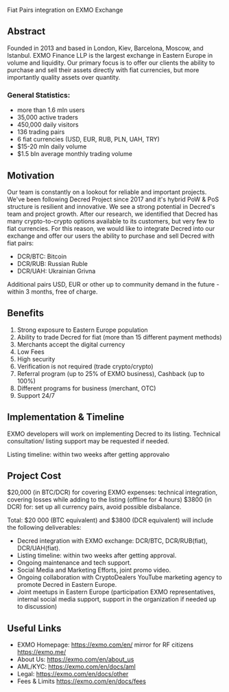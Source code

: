 Fiat Pairs integration on EXMO Exchange
## Abstract
Founded in 2013 and based in London, Kiev, Barcelona, Moscow, and Istanbul. EXMO Finance LLP is the largest exchange in Eastern Europe in volume and liquidity.  Our primary focus is to offer our clients the ability to purchase and sell their assets directly with fiat currencies, but more importantly quality assets over quantity.


### General Statistics:
- more than 1.6 mln users
- 35,000 active traders
- 450,000 daily visitors
- 136 trading pairs
- 6 fiat currencies (USD, EUR, RUB, PLN, UAH, TRY)
- $15-20 mln daily volume
- $1.5 bln average monthly trading volume

## Motivation
Our team is constantly on a lookout for reliable and important projects. We've been following Decred Project since 2017 and it's hybrid PoW & PoS structure is resilient and innovative. We see a strong potential in Decred's team and project growth. After our research, we identified that Decred has many crypto-to-crypto options available to its customers, but very few to fiat currencies. For this reason, we would like to integrate Decred into our exchange and offer our users the ability to purchase and sell Decred with fiat pairs:

- DCR/BTC: Bitcoin
- DCR/RUB: Russian Ruble
- DCR/UAH: Ukrainian Grivna

Additional pairs USD, EUR or other up to community demand in the future - within 3 months, free of charge.

## Benefits 
1. Strong exposure to Eastern Europe population
2. Ability to trade Decred for fiat (more than 15 different payment methods)
3. Merchants accept the digital currency
4. Low Fees
5. High security 
6. Verification is not required (trade crypto/crypto) 
7. Referral program (up to 25% of EXMO business), Cashback (up to 100%)
8. Different  programs for business (merchant, OTC)
9. Support 24/7

## Implementation & Timeline
EXMO developers will work on implementing Decred to its listing. Technical consultation/ listing support may be requested if needed.

Listing timeline: within two weeks after getting approvalю

## Project Cost
$20,000 (in BTC/DCR) for covering EXMO expenses: technical integration, covering losses while adding to the listing (offline for 4 hours)
$3800 (in DCR) for: set up all currency pairs, avoid possible disbalance.


Total: $20 000 (BTC equivalent) and $3800 (DCR equivalent) will include the following deliverables:
- Decred integration with EXMO exchange: DCR/BTC, DCR/RUB(fiat), DCR/UAH(fiat).
- Listing timeline: within two weeks after getting approval. 
- Ongoing maintenance and tech support.
- Social Media and Marketing Efforts, joint promo video.
- Ongoing collaboration with CryptoDealers YouTube marketing agency to promote Decred in Eastern Europe.
-  Joint meetups in Eastern Europe (participation EXMO representatives, internal social media support, support in the organization if needed up to discussion)

## Useful Links

- EXMO Homepage: https://exmo.com/en/ mirror for RF citizens https://exmo.me/ 
- About Us: https://exmo.com/en/about_us
- AML/KYC: https://exmo.com/en/docs/aml
- Legal: https://exmo.com/en/docs/other
- Fees & Limits https://exmo.com/en/docs/fees  
